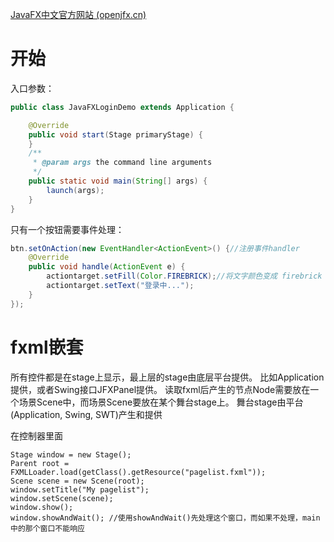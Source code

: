
[JavaFX中文官方网站 (openjfx.cn)](https://openjfx.cn/)

# 开始
入口参数：
```java
public class JavaFXLoginDemo extends Application {

    @Override
    public void start(Stage primaryStage) {
    }
    /**
     * @param args the command line arguments
     */
    public static void main(String[] args) {
        launch(args);
    }
}
```
只有一个按钮需要事件处理：
```java
btn.setOnAction(new EventHandler<ActionEvent>() {//注册事件handler
	@Override
	public void handle(ActionEvent e) {
		actiontarget.setFill(Color.FIREBRICK);//将文字颜色变成 firebrick red
		actiontarget.setText("登录中...");
	}
});
```

# fxml嵌套
所有控件都是在stage上显示，最上层的stage由底层平台提供。
比如Application提供，或者Swing接口JFXPanel提供。
读取fxml后产生的节点Node需要放在一个场景Scene中，而场景Scene要放在某个舞台stage上。
舞台stage由平台(Application, Swing, SWT)产生和提供

在控制器里面

	Stage window = new Stage();
	Parent root = FXMLLoader.load(getClass().getResource("pagelist.fxml"));
	Scene scene = new Scene(root);
	window.setTitle("My pagelist");
	window.setScene(scene);
	window.show();
	window.showAndWait(); //使用showAndWait()先处理这个窗口，而如果不处理，main中的那个窗口不能响应



